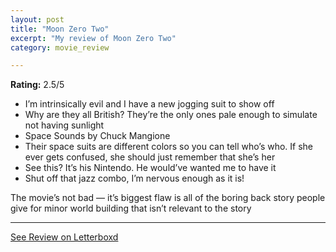 ```yaml
---
layout: post
title: "Moon Zero Two"
excerpt: "My review of Moon Zero Two"
category: movie_review

---
```


**Rating:** 2.5/5

* I’m intrinsically evil and I have a new jogging suit to show off
* Why are they all British? They’re the only ones pale enough to simulate not having sunlight
* Space Sounds by Chuck Mangione
* Their space suits are different colors so you can tell who’s who. If she ever gets confused, she should just remember that she’s her
* See this? It’s his Nintendo. He would’ve wanted me to have it
* Shut off that jazz combo, I’m nervous enough as it is!

The movie’s not bad — it’s biggest flaw is all of the boring back story people give for minor world building that isn’t relevant to the story

<hr>

[See Review on Letterboxd](https://boxd.it/4xNMhB)
